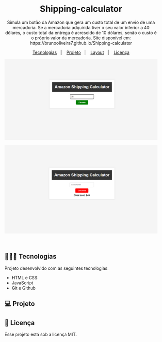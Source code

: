 <h1 align="center"> Shipping-calculator </h1>

<p align="center">
 Simula um botão da Amazon que gera um custo total de um envio de uma mercadoria. Se a mercadoria adquirida tiver o seu valor inferior a 40 dólares, o custo total da entrega é acrescido de 10 dólares, senão o custo é o próprio valor da mercadoria. Site disponível em: https://brunooliveira7.github.io/Shipping-calculator
</p>

<p align="center">
  <a href="#-tecnologias">Tecnologias</a>&nbsp;&nbsp;&nbsp;|&nbsp;&nbsp;&nbsp;
  <a href="#-projeto">Projeto</a>&nbsp;&nbsp;&nbsp;|&nbsp;&nbsp;&nbsp;
  <a href="#-layout">Layout</a>&nbsp;&nbsp;&nbsp;|&nbsp;&nbsp;&nbsp;
  <a href="#memo-licença">Licença</a>
</p>

<p align="center">
  <img alt="License" src="https://github.com/brunooliveira7/Shipping-calculator/blob/main/src/Layout%201.png">
</p>

<p align="center">
  <img alt="License" src="https://github.com/brunooliveira7/Shipping-calculator/blob/main/src/Layout%202.png">
</p>

<br>

## 🧑🏻‍💻 Tecnologias

Projeto desenvolvido com as seguintes tecnologias:

- HTML e CSS
- JavaScript
- Git e Github

## 💻 Projeto



## :memo: Licença

Esse projeto está sob a licença MIT.
